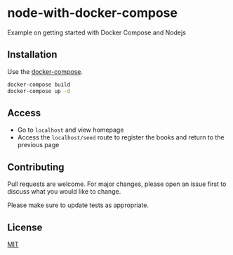 # node-with-docker-compose

Example on getting started with Docker Compose and Nodejs

## Installation

Use the [docker-compose](https://docs.docker.com/compose/compose-file/).

```bash
docker-compose build
docker-compose up -d
```

## Access

* Go to ```localhost``` and view homepage
* Access the ```localhost/seed``` route to register the books and return to the previous page


## Contributing
Pull requests are welcome. For major changes, please open an issue first to discuss what you would like to change.

Please make sure to update tests as appropriate.

## License
[MIT](https://choosealicense.com/licenses/mit/)
